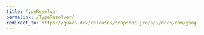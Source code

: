 ```yaml
---
title: TypeResolver
permalink: /TypeResolver/
redirect_to: https://guava.dev/releases/snapshot-jre/api/docs/com/google/common/reflect/TypeResolver.html
---
```

